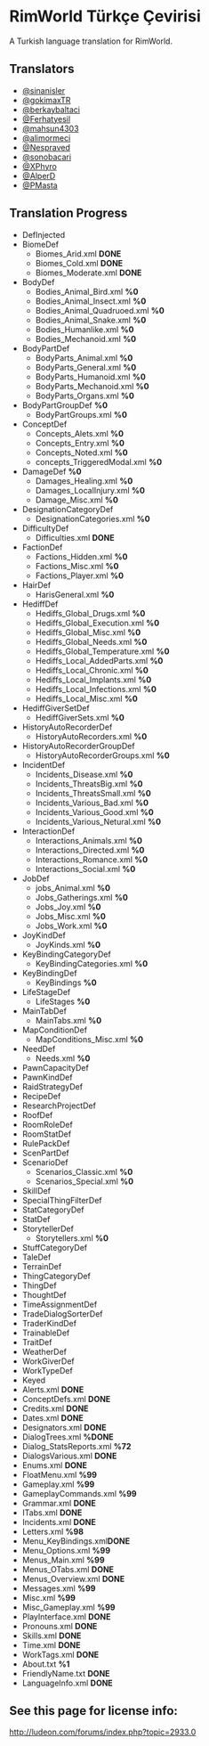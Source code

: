 # RimWorld Türkçe Çevirisi
A Turkish language translation for RimWorld.




## Translators
* [@sinanisler](https://github.com/sinanisler)
* [@gokimaxTR](https://github.com/gokimaxTR)
* [@berkaybaltaci](https://github.com/berkaybaltaci)
* [@Ferhatyesil](https://github.com/Ferhatyesil)
* [@mahsun4303](https://github.com/mahsun4303)
* [@alimormeci](https://github.com/alimormeci)
* [@Nespraved](https://github.com/Nespraved)
* [@sonobacari](https://github.com/sonobacari)
* [@XPhyro](https://github.com/XPhyro)
* [@AlperD](https://github.com/AlperD)
* [@PMasta](https://github.com/PMasta)

## Translation Progress
* DefInjected
 * BiomeDef 
    - Biomes_Arid.xml **DONE**
    - Biomes_Cold.xml **DONE**
    - Biomes_Moderate.xml **DONE**
 * BodyDef 
    - Bodies_Animal_Bird.xml **%0**
    - Bodies_Animal_Insect.xml **%0**
    - Bodies_Animal_Quadruoed.xml **%0**
    - Bodies_Animal_Snake.xml **%0**
    - Bodies_Humanlike.xml **%0**
    - Bodies_Mechanoid.xml **%0**
 * BodyPartDef 
    - BodyParts_Animal.xml **%0**
    - BodyParts_General.xml **%0**
    - BodyParts_Humanoid.xml **%0**
    - BodyParts_Mechanoid.xml **%0**
    - BodyParts_Organs.xml **%0**
 * BodyPartGroupDef **%0**
    - BodyPartGroups.xml **%0**
 * ConceptDef 
    - Concepts_Alets.xml **%0**
    - Concepts_Entry.xml **%0**
    - Concepts_Noted.xml **%0**
    - concepts_TriggeredModal.xml **%0**
 * DamageDef **%0**
    - Damages_Healing.xml **%0**
    - Damages_LocalInjury.xml **%0**
    - Damage_Misc.xml **%0**
 * DesignationCategoryDef
    - DesignationCategories.xml **%0**
 * DifficultyDef
    - Difficulties.xml **DONE**
 * FactionDef
    - Factions_Hidden.xml **%0**
    - Factions_Misc.xml **%0**
    - Factions_Player.xml **%0**
 * HairDef 
    - HarisGeneral.xml **%0**
 * HediffDef
    - Hediffs_Global_Drugs.xml **%0**
    - Hediffs_Global_Execution.xml **%0**
    - Hediffs_Global_Misc.xml **%0**
    - Hediffs_Global_Needs.xml **%0**
    - Hediffs_Global_Temperature.xml **%0**
    - Hediffs_Local_AddedParts.xml **%0**
    - Hediffs_Local_Chronic.xml **%0**
    - Hediffs_Local_Implants.xml **%0**
    - Hediffs_Local_Infections.xml **%0**
    - Hediffs_Local_Misc.xml **%0**
 * HediffGiverSetDef
    - HediffGiverSets.xml **%0**
 * HistoryAutoRecorderDef
    - HistoryAutoRecorders.xml **%0**
 * HistoryAutoRecorderGroupDef
    - HistoryAutoRecorderGroups.xml **%0**
 * IncidentDef
    - Incidents_Disease.xml **%0**
    - Incidents_ThreatsBig.xml **%0**
    - Incidents_ThreatsSmall.xml **%0**
    - Incidents_Various_Bad.xml **%0**
    - Incidents_Various_Good.xml **%0**
    - Incidents_Various_Netural.xml **%0**
 * InteractionDef
    - Interactions_Animals.xml **%0**
    - Interactions_Directed.xml **%0**
    - Interactions_Romance.xml **%0**
    - Interactions_Social.xml **%0**
 * JobDef
    - jobs_Animal.xml **%0**
    - Jobs_Gatherings.xml **%0**
    - Jobs_Joy.xml **%0**
    - Jobs_Misc.xml **%0**
    - Jobs_Work.xml **%0**
 * JoyKindDef
    - JoyKinds.xml **%0**
 * KeyBindingCategoryDef
    - KeyBindingCategories.xml **%0**
 * KeyBindingDef 
    - KeyBindings **%0**
 * LifeStageDef 
    - LifeStages **%0**
 * MainTabDef
    - MainTabs.xml **%0**
 * MapConditionDef 
    - MapConditions_Misc.xml **%0**
 * NeedDef
    - Needs.xml **%0**
 * PawnCapacityDef
 * PawnKindDef 
 * RaidStrategyDef 
 * RecipeDef 
 * ResearchProjectDef 
 * RoofDef 
 * RoomRoleDef 
 * RoomStatDef 
 * RulePackDef
 * ScenPartDef
 * ScenarioDef
     - Scenarios_Classic.xml **%0**
     - Scenarios_Special.xml **%0**
 * SkillDef 
 * SpecialThingFilterDef 
 * StatCategoryDef 
 * StatDef 
 * StorytellerDef
    - Storytellers.xml **%0**
 * StuffCategoryDef 
 * TaleDef 
 * TerrainDef 
 * ThingCategoryDef 
 * ThingDef 
 * ThoughtDef 
 * TimeAssignmentDef 
 * TradeDialogSorterDef 
 * TraderKindDef 
 * TrainableDef 
 * TraitDef  
 * WeatherDef  
 * WorkGiverDef 
 * WorkTypeDef 
* Keyed
 * Alerts.xml **DONE**
 * ConceptDefs.xml **DONE**
 * Credits.xml  **DONE**
 * Dates.xml **DONE**
 * Designators.xml **DONE**
 * DialogTrees.xml **%DONE**
 * Dialog_StatsReports.xml **%72**
 * DialogsVarious.xml **DONE**
 * Enums.xml **DONE**
 * FloatMenu.xml **%99**
 * Gameplay.xml **%99**
 * GameplayCommands.xml **%99**
 * Grammar.xml **DONE**
 * ITabs.xml **DONE**
 * Incidents.xml **DONE**
 * Letters.xml **%98**
 * Menu_KeyBindings.xml**DONE**
 * Menu_Options.xml **%99**
 * Menus_Main.xml **%99**
 * Menus_OTabs.xml **DONE**
 * Menus_Overview.xml **DONE**
 * Messages.xml **%99**
 * Misc.xml **%99**
 * Misc_Gameplay.xml **%99**
 * PlayInterface.xml **DONE**
 * Pronouns.xml **DONE**
 * Skills.xml **DONE**
 * Time.xml **DONE**
 * WorkTags.xml **DONE**
 * About.txt **%1**
 * FriendlyName.txt **DONE**
 * LanguageInfo.xml **DONE** 





## See this page for license info:
http://ludeon.com/forums/index.php?topic=2933.0
